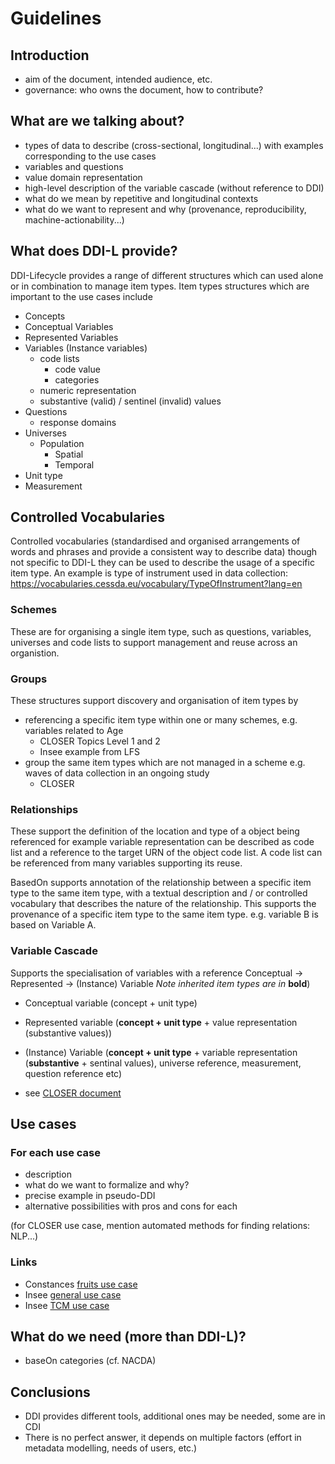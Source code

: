 # Guidelines

## Introduction

- aim of the document, intended audience, etc.
- governance: who owns the document, how to contribute?

## What are we talking about?

- types of data to describe (cross-sectional, longitudinal...) with examples corresponding to the use cases
- variables and questions
- value domain representation
- high-level description of the variable cascade (without reference to DDI)
- what do we mean by repetitive and longitudinal contexts
- what do we want to represent and why (provenance, reproducibility, machine-actionability...)

## What does DDI-L provide?

DDI-Lifecycle provides a range of different structures which can used alone or in combination to manage item types.
Item types structures which are important to the use cases include
- Concepts
- Conceptual Variables
- Represented Variables
- Variables (Instance variables)
  - code lists
    - code value
    - categories
  - numeric representation
  - substantive (valid) / sentinel (invalid) values
- Questions
  - response domains
- Universes
  - Population
    - Spatial
    - Temporal
- Unit type
- Measurement

## Controlled Vocabularies
Controlled vocabularies (standardised and organised arrangements of words and phrases and provide a consistent way to describe data) though not specific to DDI-L they can be used to describe the usage of a specific item type. An example is type of instrument used in data collection: https://vocabularies.cessda.eu/vocabulary/TypeOfInstrument?lang=en 

### Schemes
These are for organising a single item type, such as questions, variables, universes and code lists to support management and reuse across an organistion.

### Groups
These structures support discovery and organisation of item types by
- referencing a specific item type within one or many schemes, e.g. variables related to Age
  - CLOSER Topics Level 1 and 2
  - Insee example from LFS 
- group the same item types which are not managed in a scheme e.g. waves of data collection in an ongoing study
  - CLOSER 

### Relationships
These support the definition of the location and type of a object being referenced for example variable representation can be described as code list and a reference to the target URN of the object code list. A code list can be referenced from many variables supporting its reuse.

BasedOn supports annotation of the relationship between a specific item type to the same item type, with a textual description and / or controlled vocabulary that describes the nature of the relationship. This supports the provenance of a specific item type to the same item type. e.g. variable B is based on Variable A. 

### Variable Cascade
Supports the specialisation of variables with a reference
Conceptual -> Represented -> (Instance) Variable
*Note inherited item types are in* **bold**)

- Conceptual variable (concept + unit type)
- Represented variable (**concept + unit type** + value representation (substantive values))
- (Instance) Variable (**concept + unit type** + variable representation (**substantive** + sentinal values), universe reference, measurement, question reference etc)

- see [CLOSER document](../workshops/comparison-overview.md)

## Use cases

### For each use case

- description
- what do we want to formalize and why?
- precise example in pseudo-DDI
- alternative possibilities with pros and cons for each

(for CLOSER use case, mention automated methods for finding relations: NLP...)

### Links

- Constances [fruits use case](../use-cases/constances.md)
- Insee [general use case](../use-cases/insee.md)
- Insee [TCM use case](../use-cases/insee-tcm.md)

## What do we need (more than DDI-L)?

- baseOn categories (cf. NACDA)

## Conclusions

- DDI provides different tools, additional ones may be needed, some are in CDI
- There is no perfect answer, it depends on multiple factors (effort in metadata modelling, needs of users, etc.)


